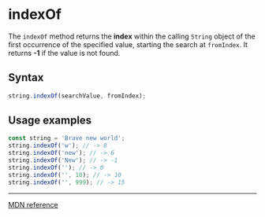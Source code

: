 # indexOf

The `indexOf` method returns the **index** within the calling `String` object of the first occurrence of the specified value, starting the search at `fromIndex`. It returns **-1** if the value is not found.

## Syntax

```js
string.indexOf(searchValue, fromIndex);
```

## Usage examples

```js
const string = 'Brave new world';
string.indexOf('w'); // -> 8
string.indexOf('new'); // -> 6
string.indexOf('New'); // -> -1
string.indexOf(''); // -> 0
string.indexOf('', 10); // -> 10
string.indexOf('', 999); // -> 15
```

---

[MDN reference](https://developer.mozilla.org/en-US/docs/Web/JavaScript/Reference/Global_Objects/String/indexOf)
